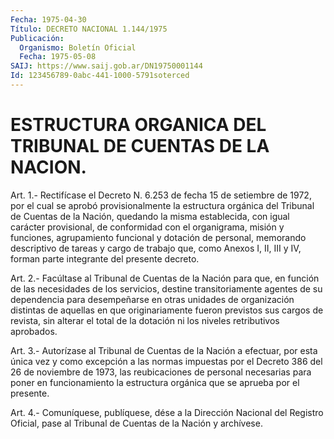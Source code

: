 ```yaml
---
Fecha: 1975-04-30
Título: DECRETO NACIONAL 1.144/1975
Publicación:
  Organismo: Boletín Oficial
  Fecha: 1975-05-08
SAIJ: https://www.saij.gob.ar/DN19750001144
Id: 123456789-0abc-441-1000-5791soterced
---
```

# ESTRUCTURA ORGANICA DEL TRIBUNAL DE CUENTAS DE LA NACION.

<a id="1"></a>
Art.  1.-  Rectifícase  el  Decreto  N.  6.253  de fecha 15 de setiembre  de  1972,  por  el  cual  se aprobó provisionalmente  la estructura orgánica del Tribunal de Cuentas  de la Nación, quedando la    misma  establecida,  con  igual  carácter  provisional,    de conformidad  con  el  organigrama, misión y funciones, agrupamiento funcional y dotación de  personal,  memorando descriptivo de tareas y cargo de trabajo que, como Anexos I,  II,  III y IV, forman parte integrante del presente decreto.

<a id="2"></a>
Art.  2.-  Facúltase  al Tribunal de Cuentas de la Nación para que,  en  función  de las necesidades  de  los  servicios,  destine transitoriamente agentes  de  su  dependencia  para desempeñarse en otras  unidades  de  organización  distintas  de  aquellas  en  que originariamente  fueron  previstos  sus  cargos  de  revista,   sin alterar  el  total  de  la  dotación  ni  los  niveles retributivos aprobados.

<a id="3"></a>
Art.  3.-  Autorízase  al  Tribunal  de Cuentas de la Nación a efectuar,  por  esta  única  vez  y  como excepción  a  las  normas impuestas  por  el Decreto 386 del 26 de  noviembre  de  1973,  las reubicaciones de  personal  necesarias para poner en funcionamiento la estructura orgánica que se aprueba por el presente.

<a id="4"></a>
Art. 4.- Comuníquese, publíquese, dése a la Dirección Nacional del Registro  Oficial,  pase  al Tribunal de Cuentas de la Nación y archívese.